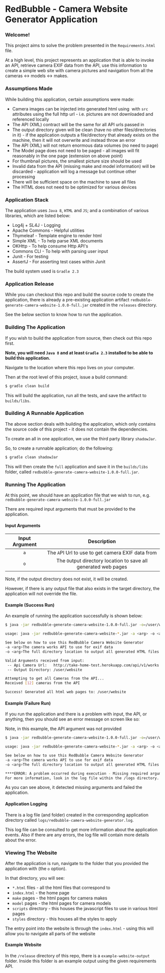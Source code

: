 # RedBubble - Camera Website Generator Application

### Welcome!

This project aims to solve the problem presented in the `Requirements.html` file.

At a high level, this project represents an application that is able to invoke an API, retrieve camera EXIF data from the API,
use this information to create a simple web site with camera pictures and navigation from all the cameras <-> models <-> makes.

### Assumptions Made

While building this application, certain assumptions were made:
* Camera images can be injected into generated html using <img> with `src` attributes using the full http url - i.e. pictures are not downloaded and referenced locally
* The API (XML) contract will be the same for all API urls passed in
* The output directory given will be clean (have no other files/directories in it) - if the application outputs a file/directory that already exists
on the machine, then it will not overwrite and instead throw an error
* The API (XML) will not return enormous data volumes (no need to page)
* The Model page does not need to be paged - all images will fit reasonably in the one page (extension on above point)
* For thumbnail pictures, the smallest picture size should be used
* Invalid data from the API (missing make and model information) will be discarded - application will log a message but continue other processing
* There will be sufficient space on the machine to save all files
* The HTML does not need to be optimized for various devices

### Application Stack

The application uses `Java 8`, `HTML` and `JS`; and a combination of various libraries, which are listed below:

* Log4j + SL4J - Logging
* Apache Commons - Helpful utilities
* Thymeleaf - Template engine to render html
* Simple XML - To help parse XML documents
* OKHttp - To help consume Http API's
* Commons CLI - To help with parsing user input
* Junit - For testing
* AssertJ - For asserting test cases within Junit

The build system used is `Gradle 2.3`

### Application Release

While you can checkout this repo and build the source code to create the application, there is already a pre-existing application
artifact `redbubble-generate-camera-website-1.0.0-full.jar` created in the `releases` directory.

See the below section to know how to run the application.

### Building The Application

If you wish to build the application from source, then check out this repo first.

**Note, you will need `Java 8` and at least `Gradle 2.3` installed to be able to build this application.**

Navigate to the location where this repo lives on your computer.

Then at the root level of this project, issue a build command:

```gradle
$ gradle clean build
```

This will build the application, run all the tests, and save the artifact to `builds/libs`.

### Building A Runnable Application

The above section deals with building the application, which only contains the source code of this project - it does not contain the dependencies.

To create an all in one application, we use the third party library `shadowJar`.

So, to create a runnable application; do the following:

```gradle
$ gradle clean shadowJar
```

This will then create the `full` application and save it in the `builds/libs` folder, called `redbubble-generate-camera-website-1.0.0-full.jar`.

### Running The Application

At this point, we should have an application file that we wish to run, e.g. `redbubble-generate-camera-website-1.0.0-full.jar`

There are required input arguments that must be provided to the application.

#### Input Arguments

|Input Argument|Description|
|:-----:|:---------:|
|`a`|The `A`PI Url to use to get camera EXIF data from|
|`o`|The `O`utput directory location to save all generated web pages|

Note, if the output directory does not exist, it will be created.

However, if there is any output file that also exists in the target directory, the application will not override the file.

#### Example (Success Run)

An example of running the application successfully is shown below:

```sh
$ java -jar redbubble-generate-camera-website-1.0.0-full.jar -o=/user/website -a=http://take-home-test.herokuapp.com/api/v1/works.xml

usage: java -jar redbubble-generate-camera-website-*.jar -a <arg> -o <arg>

See below on how to use this RedBubble Camera Website Generator
-a <arg>The camera works API to use for exif data
-o <arg>The full directory location to output all generated HTML files

Valid Arguments received from input:
 -- Api Camera Url:   http://take-home-test.herokuapp.com/api/v1/works.xml
 -- Output Directory: /user/website

Attempting to get all Cameras from the API...
Received [12] cameras from the API

Success! Generated all html web pages to: /user/website
```

#### Example (Failure Run)

If you run the application and there is a problem with input, the API, or anything, then you should see an error message on screen like so:

Note, in this example, the API argument was not provided

```sh
$ java -jar redbubble-generate-camera-website-1.0.0-full.jar -o=/user/website

usage: java -jar redbubble-generate-camera-website-*.jar -a <arg> -o <arg>

See below on how to use this RedBubble Camera Website Generator
-a <arg>The camera works API to use for exif data
-o <arg>The full directory location to output all generated HTML files

****ERROR: A problem occurred during execution - Missing required arguments: [a]
For more information, look in the log file within the /logs directory.
```

As you can see above, it detected missing arguments and failed the application.

#### Application Logging

There is a log file (and folder) created in the corresponding application directory called `logs/redbubble-camera-website-generator.log`.

This log file can be consulted to get more information about the application events. Also if there are any errors, the log file
will contain more details about the error.

### Viewing The Website

After the application is run, navigate to the folder that you provided the application with (the `o` option).

In that directory, you will see:

* `*.html` files - all the html files that correspond to
 * `index.html` - the home page
 * `make` pages - the html pages for camera makes
 * `model` pages - the html pages for camera models
* `scripts` directory - this houses the javascript files to use in various html pages
* `styles` directory - this houses all the styles to apply

The entry point into the website is through the `index.html` - using this will allow you to navigate all parts of the website

#### Example Website

In the `/release` directory of this repo, there is a `example-website-output` folder. Inside this folder is an example output
using the given requirements API.
